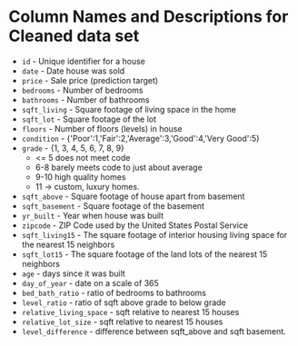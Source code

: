 # Column Names and Descriptions for Cleaned data set

* `id` - Unique identifier for a house
* `date` - Date house was sold
* `price` - Sale price (prediction target)
* `bedrooms` - Number of bedrooms
* `bathrooms` - Number of bathrooms
* `sqft_living` - Square footage of living space in the home
* `sqft_lot` - Square footage of the lot
* `floors` - Number of floors (levels) in house
* `condition` - {'Poor':1,'Fair':2,'Average':3,'Good':4,'Very Good':5}
* `grade` - {1, 3, 4, 5, 6, 7, 8, 9}
    - <= 5 does not meet code
    - 6-8 barely meets code to just about average
    - 9-10 high quality homes
    - 11 -> custom, luxury homes. 
* `sqft_above` - Square footage of house apart from basement
* `sqft_basement` - Square footage of the basement
* `yr_built` - Year when house was built
* `zipcode` - ZIP Code used by the United States Postal Service
* `sqft_living15` - The square footage of interior housing living space for the nearest 15 neighbors
* `sqft_lot15` - The square footage of the land lots of the nearest 15 neighbors
* `age` - days since it was built
* `day_of_year` - date on a scale of 365
* `bed_bath_ratio` - ratio of bedrooms to bathrooms
* `level_ratio` - ratio of sqft above grade to below grade
* `relative_living_space` - sqft relative to nearest 15 houses
* `relative_lot_size` - sqft relative to nearest 15 houses
* `level_difference` - difference between sqft_above and sqft basement.
